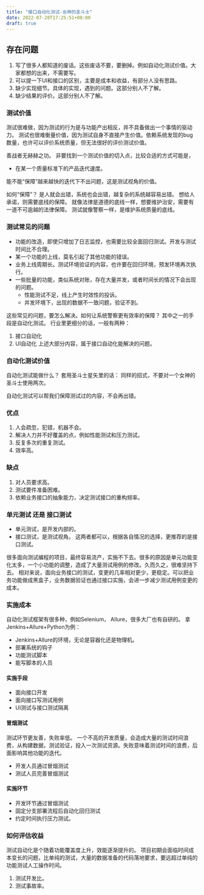 ```yaml
---
title: "接口自动化测试-女神的圣斗士"
date: 2022-07-20T17:25:51+08:00
draft: true
---
```


## 存在问题
1. 写了很多人都知道的废话。这些废话不要，要删掉。例如自动化测试价值。大家都想的出来，不需要写。
2. 可以提一下UI和接口的区别，主要是成本和收益，有部分人没有思路。
3. 缺少实现细节。具体的实现，遇到的问题。这部分别人不了解。
4. 缺少结果的评价。这部分别人不了解。



### 测试价值
测试很难做，因为测试的行为是与功能产出相反，并不具备做出一个事情的驱动力。
测试也很难衡量价值，因为测试自身不直接产生价值。依赖系统发现的bug数量，也许可以评价系统质量，但无法很好的评价测试价值。

善战者无赫赫之功。
非要找到一个测试价值的切入点，比较合适的方式可能是，
- 在某一个质量标准下的产品迭代速度。

能不能“保障”越来越快的迭代下不出问题，这是测试视角的价值。

如何“保障”？
是人就会出错，系统也会出错，越复杂的系统越容易出错。
想给人承诺，则需要底线的保障。
就像法律是道德的底线一样，想要维护治安，需要有一道不可逾越的法律保障。
测试就像警察一样，是维护系统质量的底线。

### 测试常见的问题
- 功能的改造，即使只增加了日志监控，也需要比较全面回归测试。开发与测试时间比不合理。
- 某一个功能的上线，莫名引起了其他功能的错误。
- 业务上线周期长。测试环境验证的内容，也许要在回归环境，预发环境再次执行。
- 一些批量的功能，类似系统对账，存在大量并发，或者时间长的情况下会出现的问题。
  - 性能测试不足，线上产生时效性的投诉。
  - 并发环境下，出现的数据不一致问题，验证不到。

这些常见的问题，要怎么解决。如何让系统警察更有效率的保障？
其中之一的手段是自动化测试。
行业里更细分的话，一般有两种：
1. 接口自动化
2. UI自动化
上述大部分内容，属于接口自动化能解决的问题。

### 自动化测试价值

自动化测试能做什么？
套用圣斗士星矢里的话：
同样的招式，不要对一个女神的圣斗士使用两次。

自动化测试可以帮我们保障测试过的内容，不会再出错。

### 优点
1. 人会疏忽，犯错，机器不会。
2. 解决人力并不好覆盖的点，例如性能测试和压力测试。
3. 反复多次的重复测试。
4. 效率高。

### 缺点
1. 对人员要求高。
2. 测试要件准备困难。
3. 依赖业务接口的抽象能力，决定测试接口的重构频率。

### 单元测试 还是 接口测试
- 单元测试，是开发内部的。
- 接口测试，是测试视角。
这两者都可以，根据各自情况的选择，更推荐的是接口测试。

很多面向测试编程的项目，最终容易流产，实施不下去。很多的原因是单元功能变化太多，一个小功能的调整，造成了大量测试用例的修改。久而久之，很难坚持下去。
相对来说，面向业务接口的测试，变更的几率相对更少，更稳定。可以把业务功能做成黑盒子，业务数据验证也通过接口实施，会进一步减少测试用例变更的成本。

### 实施成本
自动化测试框架有很多种，例如Selenium， Allure，很多大厂也有自研的。
拿Jenkins+Allure+Python为例：
- Jenkins+Allure的环境，无论是容器化还是物理机。
- 部署系统的钩子
- 功能测试脚本
- 能写脚本的人员

#### 实施手段
- 面向接口开发
- 面向接口写测试用例
- UI测试与接口测试隔离

#### 冒烟测试
测试环节更友善，失败率低。
一个不高的开发质量，会造成大量的测试时间浪费，从构建数据，测试验证，投入一次测试资源。失败意味着测试时间的浪费，后面影响其他功能的迭代。

- 开发人员通过冒烟测试
- 测试人员完善冒烟测试


#### 实施环节
- 开发环节通过冒烟测试
- 固定分支部署流程后自动化回归测试
- 约定时间执行压力测试。

### 如何评估收益
测试自动化是个随着功能覆盖度上升，效能逐渐提升的。
项目初期会面临时间成本变长的问题，比单纯的测试，大量的数据准备的代码落地要求，要远超过单纯的功能测试人工操作时间。
1. 测试开发比。
2. 测试事故率。